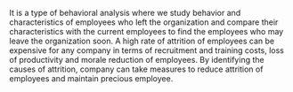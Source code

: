 It is a type of behavioral analysis where we study behavior and characteristics of employees who left the organization and compare their characteristics with the current employees to find the employees who may leave the organization soon. 
A high rate of attrition of employees can be expensive for any company in terms of recruitment and training costs, loss of productivity and morale reduction of employees. By identifying the causes of attrition, company can take measures to reduce attrition of employees and maintain precious employee.
